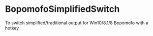 # BopomofoSimplifiedSwitch
To switch simplified/traditional output for Win10/8.1/8 Bopomofo with a hotkey
